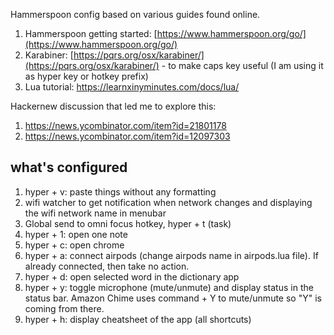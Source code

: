 Hammerspoon config based on various guides found online.

1. Hammerspoon getting started: [https://www.hammerspoon.org/go/](https://www.hammerspoon.org/go/)
1. Karabiner: [https://pqrs.org/osx/karabiner/](https://pqrs.org/osx/karabiner/) - to make caps key useful (I am using it as hyper key or hotkey prefix)
1. Lua tutorial: https://learnxinyminutes.com/docs/lua/ 


Hackernew discussion that led me to explore this:
1. https://news.ycombinator.com/item?id=21801178
1. https://news.ycombinator.com/item?id=12097303 

## what's configured
1. hyper + v: paste things without any formatting
1. wifi watcher to get notification when network changes and displaying the wifi network name in menubar 
1. Global send to omni focus hotkey, hyper + t (task)
1. hyper + 1: open one note
1. hyper + c: open chrome
1. hyper + a: connect airpods (change airpods name in airpods.lua file). If already connected, then take no action. 
1. hyper + d: open selected word in the dictionary app
1. hyper + y: toggle microphone (mute/unmute) and display status in the status bar. Amazon Chime uses command + Y to mute/unmute so "Y" is coming from there. 
1. hyper + h: display cheatsheet of the app (all shortcuts)
